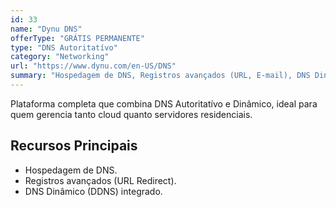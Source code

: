```yaml
---
id: 33
name: "Dynu DNS"
offerType: "GRÁTIS PERMANENTE"
type: "DNS Autoritatívo"
category: "Networking"
url: "https://www.dynu.com/en-US/DNS"
summary: "Hospedagem de DNS, Registros avançados (URL, E-mail), DNS Dinâmico integrado."
---
```


Plataforma completa que combina DNS Autoritatívo e Dinâmico, ideal para quem gerencia tanto cloud quanto servidores residenciais.

## Recursos Principais

- Hospedagem de DNS.
- Registros avançados (URL Redirect).
- DNS Dinâmico (DDNS) integrado.
